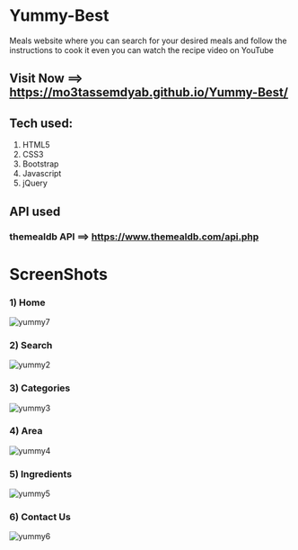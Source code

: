 # Yummy-Best
Meals website where you can search for your desired meals and follow the instructions to cook it even you can watch the recipe video on YouTube

 ## Visit Now ==> https://mo3tassemdyab.github.io/Yummy-Best/

## Tech used:
1) HTML5
2) CSS3
3) Bootstrap
4) Javascript
5) jQuery


## API used
### themealdb API ==> https://www.themealdb.com/api.php

# ScreenShots
### 1) Home
![yummy7](https://github.com/user-attachments/assets/14bebf2f-bd2e-44f0-ada7-3794aacdd711)

### 2) Search
![yummy2](https://github.com/user-attachments/assets/0168c3ae-b27f-4c9e-bd3b-9a33a9dcda62)

### 3) Categories
![yummy3](https://github.com/user-attachments/assets/1c4aa2a6-b550-4cbb-a1d2-6b794215b80d)

### 4) Area
![yummy4](https://github.com/user-attachments/assets/4146cf2e-5858-4e42-bec2-66e3f493ee1c)

### 5) Ingredients
![yummy5](https://github.com/user-attachments/assets/300e349b-e615-4f70-adbe-513eccc4720e)

### 6) Contact Us
![yummy6](https://github.com/user-attachments/assets/baf0a497-97ee-49af-9c4b-083d4884fe87)

